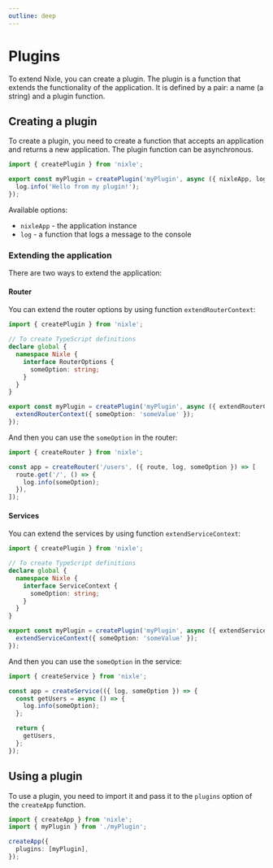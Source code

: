 ```yaml
---
outline: deep
---
```


# Plugins

To extend Nixle, you can create a plugin. The plugin is a function that extends the functionality of the application. It is defined by a pair: a name (a string) and a plugin function.

## Creating a plugin

To create a plugin, you need to create a function that accepts an application and returns a new application. The plugin function can be asynchronous.

```ts
import { createPlugin } from 'nixle';

export const myPlugin = createPlugin('myPlugin', async ({ nixleApp, log }) => {
  log.info('Hello from my plugin!');
});
```

Available options:

- `nixleApp` - the application instance
- `log` - a function that logs a message to the console

### Extending the application

There are two ways to extend the application:

#### Router

You can extend the router options by using function `extendRouterContext`:

```ts
import { createPlugin } from 'nixle';

// To create TypeScript definitions
declare global {
  namespace Nixle {
    interface RouterOptions {
      someOption: string;
    }
  }
}

export const myPlugin = createPlugin('myPlugin', async ({ extendRouterContext }) => {
  extendRouterContext({ someOption: 'someValue' });
});
```

And then you can use the `someOption` in the router:

```ts
import { createRouter } from 'nixle';

const app = createRouter('/users', ({ route, log, someOption }) => [
  route.get('/', () => {
    log.info(someOption);
  }),
]);
```

#### Services

You can extend the services by using function `extendServiceContext`:

```ts
import { createPlugin } from 'nixle';

// To create TypeScript definitions
declare global {
  namespace Nixle {
    interface ServiceContext {
      someOption: string;
    }
  }
}

export const myPlugin = createPlugin('myPlugin', async ({ extendServiceContext }) => {
  extendServiceContext({ someOption: 'someValue' });
});
```

And then you can use the `someOption` in the service:

```ts
import { createService } from 'nixle';

const app = createService(({ log, someOption }) => {
  const getUsers = async () => {
    log.info(someOption);
  };

  return {
    getUsers,
  };
});
```

## Using a plugin

To use a plugin, you need to import it and pass it to the `plugins` option of the `createApp` function.

```ts
import { createApp } from 'nixle';
import { myPlugin } from './myPlugin';

createApp({
  plugins: [myPlugin],
});
```

